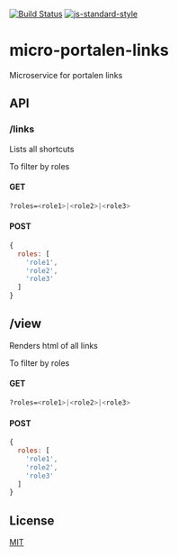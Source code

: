 [![Build Status](https://travis-ci.org/telemark/micro-portalen-links.svg?branch=master)](https://travis-ci.org/telemark/micro-portalen-links)
[![js-standard-style](https://img.shields.io/badge/code%20style-standard-brightgreen.svg?style=flat)](https://github.com/feross/standard)

# micro-portalen-links

Microservice for portalen links


## API

### **/links**

Lists all shortcuts

To filter by roles

#### GET

```bash
?roles=<role1>|<role2>|<role3>
```

#### POST

```JavaScript
{
  roles: [
    'role1',
    'role2',
    'role3'
  ]
}
```

## /view

Renders html of all links

To filter by roles

#### GET

```bash
?roles=<role1>|<role2>|<role3>
```

#### POST

```JavaScript
{
  roles: [
    'role1',
    'role2',
    'role3'
  ]
}
```

## License

[MIT](LICENSE)